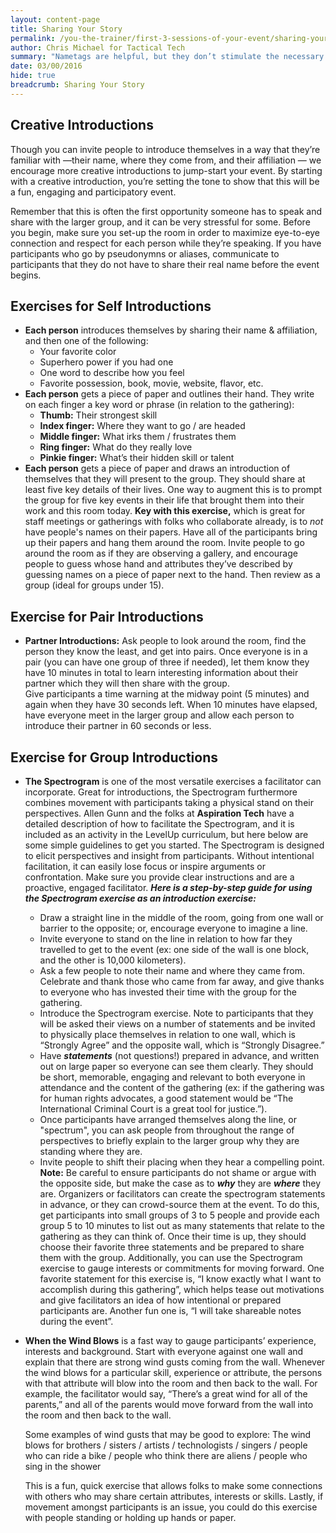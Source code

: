 ```yaml
---
layout: content-page
title: Sharing Your Story
permalink: /you-the-trainer/first-3-sessions-of-your-event/sharing-your-story/
author: Chris Michael for Tactical Tech
summary: "Nametags are helpful, but they don’t stimulate the necessary engagement and energy that starts off an effective gathering. For that, we turn to creative exercises to help participants and trainers learn about each other, our motivations for our attendance and our perspectives on relevant issues."
date: 03/00/2016
hide: true
breadcrumb: Sharing Your Story
---
```

## Creative Introductions ##

Though you can invite people to introduce themselves in a way that they’re familiar with —their name, where they come from, and their affiliation — we encourage more creative introductions to jump-start your event. By starting with a creative introduction, you’re setting the tone to show that this will be a fun, engaging and participatory event.

Remember that this is often the first opportunity someone has to speak and share with the larger group, and it can be very stressful for some. Before you begin, make sure you set-up the room in order to maximize eye-to-eye connection and respect for each person while they’re speaking. If you have participants who go by pseudonymns or aliases, communicate to participants that they do not have to share their real name before the event begins.

## Exercises for Self Introductions ##

- **Each person** introduces themselves by sharing their name & affiliation, and then one of the following:
	- Your favorite color
	- Superhero power if you had one
	- One word to describe how you feel
	- Favorite possession, book, movie, website, flavor, etc.
- **Each person** gets a piece of paper and outlines their hand. They write on each finger a key word or phrase (in relation to the gathering):
	- **Thumb:** Their strongest skill
	- **Index finger:** Where they want to go / are headed
	- **Middle finger:** What irks them / frustrates them
	- **Ring finger:** What do they really love
	- **Pinkie finger:** What’s their hidden skill or talent
- **Each person** gets a piece of paper and draws an introduction of themselves that they will present to the group. They should share at least five key details of their lives. One way to augment this is to prompt the group for five key events in their life that brought them into their work and this room today.
	**Key with this exercise,** which is great for staff meetings or gatherings with folks who collaborate already, is to *not* have people's names on their papers. Have all of the participants bring up their papers and hang them around the room. Invite people to go around the room as if they are observing a gallery, and encourage people to guess whose hand and attributes they’ve described by guessing names on a piece of paper next to the hand. Then review as a group (ideal for groups under 15).

## Exercise for Pair Introductions ##


- **Partner Introductions:** Ask people to look around the room, find the person they know the least, and get into pairs. Once everyone is in a pair (you can have one group of three if needed), let them know they have 10 minutes in total to learn interesting information about their partner which they will then share with the group.  
	Give participants a time warning at the midway point (5 minutes) and again when they have 30 seconds left. When 10 minutes have elapsed, have everyone meet in the larger group and allow each person to introduce their partner in 60 seconds or less.

## Exercise for Group Introductions ##

- **The Spectrogram** is one of the most versatile exercises a facilitator can incorporate. Great for introductions, the Spectrogram furthermore combines movement with participants taking a physical stand on their perspectives.
	Allen Gunn and the folks at **Aspiration Tech** have a detailed description of how to facilitate the Spectrogram, and it is included as an activity in the LevelUp curriculum, but here below are some simple guidelines to get you started.
	The Spectrogram is designed to elicit perspectives and insight from participants. Without intentional facilitation, it can easily lose focus or inspire arguments or confrontation. Make sure you provide clear instructions and are a proactive, engaged facilitator.
	***Here is a step-by-step guide for using the Spectrogram exercise as an introduction exercise:***
	- Draw a straight line in the middle of the room, going from one wall or barrier to the opposite; or, encourage everyone to imagine a line.
	- Invite everyone to stand on the line in relation to how far they travelled to get to the event (ex: one side of the wall is one block, and the other is 10,000 kilometers).
	- Ask a few people to note their name and where they came from. Celebrate and thank those who came from far away, and give thanks to everyone who has invested their time with the group for the gathering.
	- Introduce the Spectrogram exercise. Note to participants that they will be asked their views on a number of statements and be invited to physically place themselves in relation to one wall, which is “Strongly Agree” and the opposite wall, which is “Strongly Disagree.”
	- Have ***statements*** (not questions!) prepared in advance, and written out on large paper so everyone can see them clearly. They should be short, memorable, engaging and relevant to both everyone in attendance and the content of the gathering (ex: if the gathering was for human rights advocates, a good statement would be “The International Criminal Court is a great tool for justice.”).
	- Once participants have arranged themselves along the line, or "spectrum", you can ask people from throughout the range of perspectives to briefly explain to the larger group why they are standing where they are.
	- Invite people to shift their placing when they hear a compelling point.
	**Note:** Be careful to ensure participants do not shame or argue with the opposite side, but make the case as to ***why*** they are ***where*** they are.
	Organizers or facilitators can create the spectrogram statements in advance, or they can crowd-source them at the event. To do this, get participants into small groups of 3 to 5 people and provide each group 5 to 10 minutes to list out as many statements that relate to the gathering as they can think of. Once their time is up, they should choose their favorite three statements and be prepared to share them with the group.
	Additionally, you can use the Spectrogram exercise to gauge interests or commitments for moving forward. One favorite statement for this exercise is, “I know exactly what I want to accomplish during this gathering”, which helps tease out motivations and give facilitators an idea of how intentional or prepared participants are. Another fun one is, “I will take shareable notes during the event”.
- **When the Wind Blows** is a fast way to gauge participants’ experience, interests and background. Start with everyone against one wall and explain that there are strong wind gusts coming from the wall. Whenever the wind blows for a particular skill, experience or attribute, the persons with that attribute will blow into the room and then back to the wall.
	For example, the facilitator would say, “There’s a great wind for all of the parents,” and all of the parents would move forward from the wall into the room and then back to the wall.

	Some examples of wind gusts that may be good to explore: The wind blows for brothers / sisters / artists / technologists / singers / people who can ride a bike / people who think there are aliens / people who sing in the shower

	This is a fun, quick exercise that allows folks to make some connections with others who may share certain attributes, interests or skills. Lastly, if movement amongst participants is an issue, you could do this exercise with people standing or holding up hands or paper.
